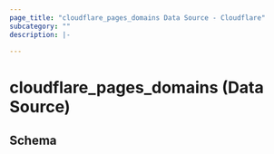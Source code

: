 ```yaml
---
page_title: "cloudflare_pages_domains Data Source - Cloudflare"
subcategory: ""
description: |-
  
---
```


# cloudflare_pages_domains (Data Source)




<!-- schema generated by tfplugindocs -->
## Schema


